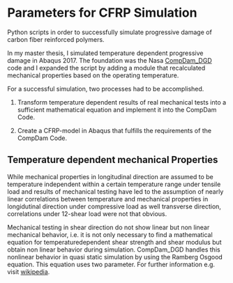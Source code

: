 # Parameters for CFRP Simulation
Python scripts in order to successfully simulate progressive damage of carbon fiber reinforced polymers.

In my master thesis, I simulated temperature dependent progressive damage in Abaqus 2017. The foundation was the Nasa [CompDam_DGD](https://github.com/nasa/CompDam_DGD) code and I expanded the script by adding a module that recalculated mechanical properties based on the operating temperature.

For a successful simulation, two processes had to be accomplished.

1. Transform temperature dependent results of real mechanical tests into a sufficient mathematical equation and implement it into the CompDam Code.

2. Create a CFRP-model in Abaqus that fulfills the requirements of the CompDam Code.


## Temperature dependent mechanical Properties
While mechanical properties in longitudinal direction are assumed to be temperature independent within a certain temperature range under tensile load and results of mechanical testing have led to the assumption of nearly linear correlations between temperature and mechanical properties in longidutinal direction under compressive load as well transverse direction, correlations under 12-shear load were not that obvious.

Mechanical testing in shear direction do not show linear but non linear mechanical behavior, i.e. it is not only necessary to find a mathematical equation for temperaturedependent shear strength and shear modulus but obtain non linear behavior during simulation.
CompDam_DGD handles this nonlinear behavior in quasi static simulation by using the Ramberg Osgood equation. This equation uses two parameter. For further information e.g. visit [wikipedia](https://en.wikipedia.org/wiki/Ramberg%E2%80%93Osgood_relationship).
